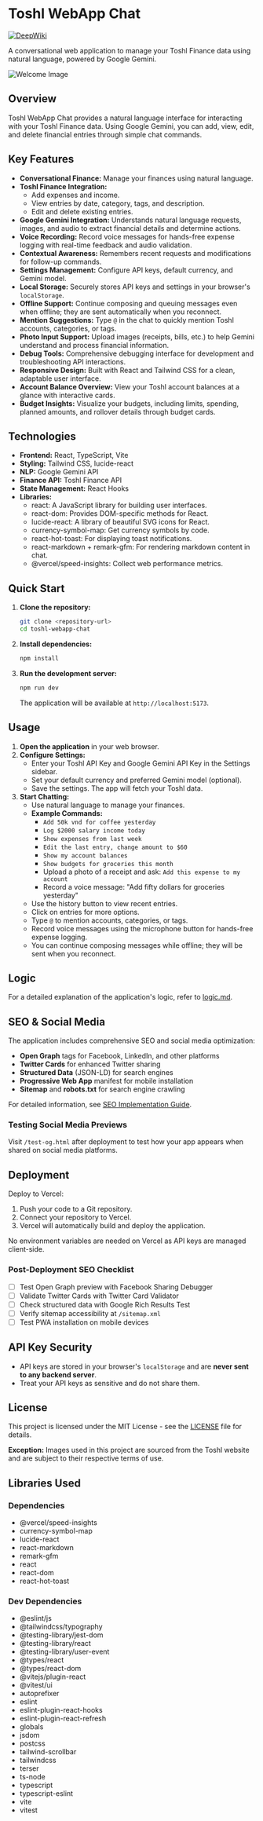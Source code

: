 # Toshl WebApp Chat

[![DeepWiki](https://deepwiki.com/badge-maker?url=https%3A%2F%2Fdeepwiki.com%2Fhoandesign%2Ftoshl-webapp-chat-public)](https://deepwiki.com/hoandesign/toshl-webapp-chat-public)

A conversational web application to manage your Toshl Finance data using natural language, powered by Google Gemini.

![Welcome Image](public/toshl-app.png)

## Overview

Toshl WebApp Chat provides a natural language interface for interacting with your Toshl Finance data. Using Google Gemini, you can add, view, edit, and delete financial entries through simple chat commands.

## Key Features

-   **Conversational Finance:** Manage your finances using natural language.
-   **Toshl Finance Integration:**
    -   Add expenses and income.
    -   View entries by date, category, tags, and description.
    -   Edit and delete existing entries.
-   **Google Gemini Integration:** Understands natural language requests, images, and audio to extract financial details and determine actions.
-   **Voice Recording:** Record voice messages for hands-free expense logging with real-time feedback and audio validation.
-   **Contextual Awareness:** Remembers recent requests and modifications for follow-up commands.
-   **Settings Management:** Configure API keys, default currency, and Gemini model.
-   **Local Storage:** Securely stores API keys and settings in your browser's `localStorage`.
-   **Offline Support:** Continue composing and queuing messages even when offline; they are sent automatically when you reconnect.
-   **Mention Suggestions:** Type `@` in the chat to quickly mention Toshl accounts, categories, or tags.
-   **Photo Input Support:** Upload images (receipts, bills, etc.) to help Gemini understand and process financial information.
-   **Debug Tools:** Comprehensive debugging interface for development and troubleshooting API interactions.
-   **Responsive Design:** Built with React and Tailwind CSS for a clean, adaptable user interface.
-   **Account Balance Overview:** View your Toshl account balances at a glance with interactive cards.
-   **Budget Insights:** Visualize your budgets, including limits, spending, planned amounts, and rollover details through budget cards.

## Technologies

-   **Frontend:** React, TypeScript, Vite
-   **Styling:** Tailwind CSS, lucide-react
-   **NLP:** Google Gemini API
-   **Finance API:** Toshl Finance API
-   **State Management:** React Hooks
-   **Libraries:**
    -   react: A JavaScript library for building user interfaces.
    -   react-dom: Provides DOM-specific methods for React.
    -   lucide-react: A library of beautiful SVG icons for React.
    -   currency-symbol-map: Get currency symbols by code.
    -   react-hot-toast: For displaying toast notifications.
    -   react-markdown + remark-gfm: For rendering markdown content in chat.
    -   @vercel/speed-insights: Collect web performance metrics.

## Quick Start

1.  **Clone the repository:**

    ```bash
    git clone <repository-url>
    cd toshl-webapp-chat
    ```
2.  **Install dependencies:**

    ```bash
    npm install
    ```
3.  **Run the development server:**

    ```bash
    npm run dev
    ```

    The application will be available at `http://localhost:5173`.

## Usage

1.  **Open the application** in your web browser.
2.  **Configure Settings:**
    -   Enter your Toshl API Key and Google Gemini API Key in the Settings sidebar.
    -   Set your default currency and preferred Gemini model (optional).
    -   Save the settings. The app will fetch your Toshl data.
3.  **Start Chatting:**
    -   Use natural language to manage your finances.
    -   **Example Commands:**
        -   `Add 50k vnd for coffee yesterday`
        -   `Log $2000 salary income today`
        -   `Show expenses from last week`
        -   `Edit the last entry, change amount to $60`
        -   `Show my account balances`
        -   `Show budgets for groceries this month`
        -   Upload a photo of a receipt and ask: `Add this expense to my account`
        -   Record a voice message: "Add fifty dollars for groceries yesterday"
    -   Use the history button to view recent entries.
    -   Click on entries for more options.
    -   Type `@` to mention accounts, categories, or tags.
    -   Record voice messages using the microphone button for hands-free expense logging.
    -   You can continue composing messages while offline; they will be sent when you reconnect.

## Logic

For a detailed explanation of the application's logic, refer to [logic.md](./logic.md).

## SEO & Social Media

The application includes comprehensive SEO and social media optimization:

- **Open Graph** tags for Facebook, LinkedIn, and other platforms
- **Twitter Cards** for enhanced Twitter sharing
- **Structured Data** (JSON-LD) for search engines
- **Progressive Web App** manifest for mobile installation
- **Sitemap** and **robots.txt** for search engine crawling

For detailed information, see [SEO Implementation Guide](docs/SEO_IMPLEMENTATION.md).

### Testing Social Media Previews
Visit `/test-og.html` after deployment to test how your app appears when shared on social media platforms.

## Deployment

Deploy to Vercel:

1.  Push your code to a Git repository.
2.  Connect your repository to Vercel.
3.  Vercel will automatically build and deploy the application.

No environment variables are needed on Vercel as API keys are managed client-side.

### Post-Deployment SEO Checklist
- [ ] Test Open Graph preview with Facebook Sharing Debugger
- [ ] Validate Twitter Cards with Twitter Card Validator
- [ ] Check structured data with Google Rich Results Test
- [ ] Verify sitemap accessibility at `/sitemap.xml`
- [ ] Test PWA installation on mobile devices

## API Key Security

-   API keys are stored in your browser's `localStorage` and are **never sent to any backend server**.
-   Treat your API keys as sensitive and do not share them.

## License

This project is licensed under the MIT License - see the [LICENSE](LICENSE) file for details.

**Exception:** Images used in this project are sourced from the Toshl website and are subject to their respective terms of use.

## Libraries Used

### Dependencies
- @vercel/speed-insights
- currency-symbol-map
- lucide-react
- react-markdown
- remark-gfm
- react
- react-dom
- react-hot-toast

### Dev Dependencies
- @eslint/js
- @tailwindcss/typography
- @testing-library/jest-dom
- @testing-library/react
- @testing-library/user-event
- @types/react
- @types/react-dom
- @vitejs/plugin-react
- @vitest/ui
- autoprefixer
- eslint
- eslint-plugin-react-hooks
- eslint-plugin-react-refresh
- globals
- jsdom
- postcss
- tailwind-scrollbar
- tailwindcss
- terser
- ts-node
- typescript
- typescript-eslint
- vite
- vitest
